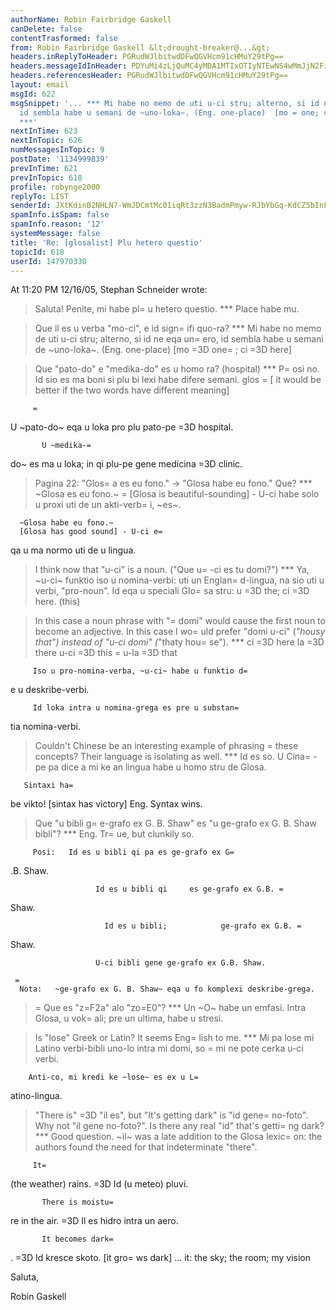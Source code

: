 ```yaml
---
authorName: Robin Fairbridge Gaskell
canDelete: false
contentTrasformed: false
from: Robin Fairbridge Gaskell &lt;drought-breaker@...&gt;
headers.inReplyToHeader: PGRudWJlbitwdDFwQGVHcm91cHMuY29tPg==
headers.messageIdInHeader: PDYuMi4zLjQuMC4yMDA1MTIxOTIyNTEwNS4wMmJjN2FiMEBwby5wYWNpZmljLm5ldC5hdT4=
headers.referencesHeader: PGRudWJlbitwdDFwQGVHcm91cHMuY29tPg==
layout: email
msgId: 622
msgSnippet: '... *** Mi habe no memo de uti u-ci stru; alterno, si id ne eqa un ero,
  id sembla habe u semani de ~uno-loka~. (Eng. one-place)  [mo = one; ci = here] ...
  ***'
nextInTime: 623
nextInTopic: 626
numMessagesInTopic: 9
postDate: '1134999839'
prevInTime: 621
prevInTopic: 618
profile: robynge2000
replyTo: LIST
senderId: JXtKdinB2NHLN7-WmJDCmtMc01iqRt3zzN3BadmPmyw-RJbYbGq-KdCZ5bInFxbIKrfYxxUb0fmOUCStR2U_RgKKGnsDD2rK8KwqbytI94olhoUxUeY6vJ9F4ZxHCkY0
spamInfo.isSpam: false
spamInfo.reason: '12'
systemMessage: false
title: 'Re: [glosalist] Plu hetero questio'
topicId: 618
userId: 147970330
---
```


At 11:20 PM 12/16/05, Stephan Schneider wrote:
>Saluta!
>Penite, mi habe pl=
u hetero questio.
*** Place habe mu.

>Que il es u verba "mo-ci", e id sign=
ifi quo-ra?
*** Mi habe no memo de uti u-ci stru; alterno, si 
id ne eqa un=
 ero, id sembla habe u semani de 
~uno-loka~. (Eng. one-place)  [mo =3D one=
; ci =3D here]

>Que "pato-do" e "medika-do" es u homo ra? (hospital)
*** P=
osi no.  Id sio es ma boni si plu bi lexi habe difere semani.
        glos =
   [ it would be better if the two words have different meaning]

         =
U ~pato-do~ eqa u loka pro plu pato-pe =3D hospital.

           U ~medika-=
do~ es ma u loka; in qi plu-pe gene medicina =3D clinic.

>Pagina 22: "Glos=
a es eu fono." -> "Glosa habe eu fono." Que?
*** ~Glosa es eu fono.~
      =
[Glosa is beautiful-sounding] - U-ci habe 
solo u proxi uti de un akti-verb=
i, ~es~.

      ~Glosa habe eu fono.~
      [Glosa has good sound] - U-ci e=
qa u ma normo uti de u lingua.

>I think now that "u-ci" is a noun. ("Que u=
-ci es tu domi?")
*** Ya, ~u-ci~ funktio iso u nomina-verbi: uti un 
Englan=
d-lingua, na sio uti u verbi, "pro-noun".
            Id eqa u speciali Glo=
sa stru: u =3D the; ci =3D here. (this)

>In this case a noun phrase with "=
domi" would cause the first noun to
>become an adjective. In this case I wo=
uld prefer "domi u-ci" (*"housy
>that") instead of "u-ci domi" (*"thaty hou=
se").
***    ci =3D here            la =3D there
      u-ci =3D this       =
    u-la =3D that

         Iso u pro-nomina-verba, ~u-ci~ habe u funktio d=
e u deskribe-verbi.

         Id loka intra u nomina-grega es pre u substan=
tia nomina-verbi.

>Couldn't Chinese be an interesting example of phrasing =
these
>concepts? Their language is isolating as well.
*** Id es so.  U Cina=
-pe pa dice a mi ke an lingua habe u homo stru de Glosa.

       Sintaxi ha=
be vikto!
      [sintax has victory]
   Eng.  Syntax wins.

>Que "u bibli g=
e-grafo ex G. B. Shaw" es "u ge-grafo ex G. B. Shaw
>bibli"?
  *** Eng.  Tr=
ue, but clunkily so.

         Posi:   Id es u bibli qi pa es ge-grafo ex G=
.B. Shaw.

                       Id es u bibli qi     es ge-grafo ex G.B. =
Shaw.

                         Id es u bibli;            ge-grafo ex G.B. =
Shaw.

                       U-ci bibli gene ge-grafo ex G.B. Shaw.

     =
      Nota:   ~ge-grafo ex G. B. Shaw~ eqa u fo komplexi deskribe-grega.

>=
Que es "z=F2a" alo "zo=E0"?
*** Un ~O~ habe un emfasi.  Intra Glosa, u 
vok=
ali; pre un ultima, habe u stresi.

>Is "lose" Greek or Latin? It seems Eng=
lish to me.
*** Mi pa lose mi Latino verbi-bibli uno-lo intra 
mi domi, so =
mi ne pote cerka u-ci verbi.

        Anti-co, mi kredi ke ~lose~ es ex u L=
atino-lingua.

>"There is" =3D "il es", but "It's getting dark" is "id gene=
 no-foto".
>Why not "il gene no-foto?". Is there any real "id" that's getti=
ng
>dark?
***  Good question.  ~il~ was a late addition to 
the Glosa lexic=
on: the authors found the need for that indeterminate "there".

         It=
 (the weather) rains.  =3D  Id (u meteo) pluvi.

           There is moistu=
re in the air.  =3D  Il es hidro intra un aero.

           It becomes dark=
.  =3D  Id kresce skoto.
                                          [it 
gro=
ws dark]   ... it: the sky; the room; my vision

Saluta,

Robin Gaskell 


